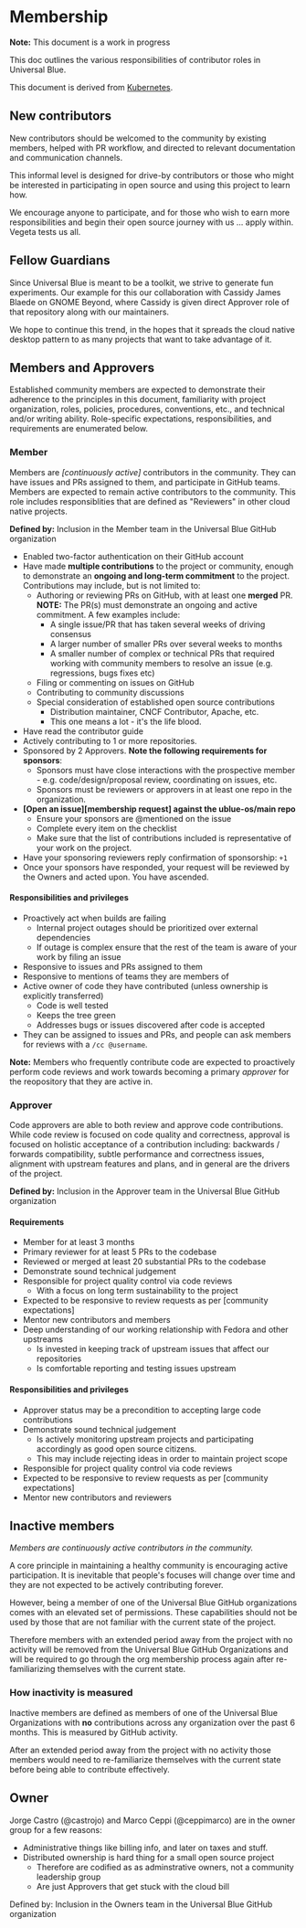 # Membership

**Note:** This document is a work in progress

This doc outlines the various responsibilities of contributor roles in Universal Blue.

This document is derived from [Kubernetes](https://github.com/kubernetes/community/blob/master/community-membership.md). 

## New contributors

New contributors should be welcomed to the community by existing members,
helped with PR workflow, and directed to relevant documentation and
communication channels. 

This informal level is designed for drive-by contributors or those who might be 
interested in participating in open source and using this project to learn how.

We encourage anyone to participate, and for those who wish to earn more responsibilities 
and begin their open source journey with us ... apply within. Vegeta tests us all.

## Fellow Guardians

Since Universal Blue is meant to be a toolkit, we strive to generate fun experiments. 
Our example for this our collaboration with Cassidy James Blaede on GNOME Beyond, where
Cassidy is given direct Approver role of that repository along with our maintainers. 

We hope to continue this trend, in the hopes that it spreads the cloud native desktop pattern
to as many projects that want to take advantage of it. 

## Members and Approvers

Established community members are expected to demonstrate their adherence to the
principles in this document, familiarity with project organization, roles,
policies, procedures, conventions, etc., and technical and/or writing ability.
Role-specific expectations, responsibilities, and requirements are enumerated
below.
 
### Member

Members are *[continuously active]* contributors in the community. They can have
issues and PRs assigned to them, and participate in GitHub teams. Members are expected to
remain active contributors to the community. This role includes responsiblities 
that are defined as "Reviewers" in other cloud native projects. 

**Defined by:** Inclusion in the Member team in the Universal Blue GitHub organization

- Enabled two-factor authentication on their GitHub account
- Have made **multiple contributions** to the project or community, enough to
  demonstrate an **ongoing and long-term commitment** to the project.
  Contributions may include, but is not limited to:
    - Authoring or reviewing PRs on GitHub, with at least one **merged** PR.
      **NOTE:** The PR(s) must demonstrate an ongoing and active commitment.
      A few examples include:
      - A single issue/PR that has taken several weeks of driving consensus
      - A larger number of smaller PRs over several weeks to months
      - A smaller number of complex or technical PRs that required working with
        community members to resolve an issue (e.g. regressions, bugs fixes etc)
    - Filing or commenting on issues on GitHub
    - Contributing to community discussions
    - Special consideration of established open source contributions
      - Distribution maintainer, CNCF Contributor, Apache,  etc.
      - This one means a lot - it's the life blood.    
- Have read the contributor guide
- Actively contributing to 1 or more repositories.
- Sponsored by 2 Approvers. **Note the following requirements for sponsors**:
    - Sponsors must have close interactions with the prospective member - e.g. code/design/proposal review, coordinating
      on issues, etc.
    - Sponsors must be reviewers or approvers in at least one repo in the organization.
- **[Open an issue][membership request] against the ublue-os/main repo**
   - Ensure your sponsors are @mentioned on the issue
   - Complete every item on the checklist
   - Make sure that the list of contributions included is representative of your work on the project.
- Have your sponsoring reviewers reply confirmation of sponsorship: `+1`
- Once your sponsors have responded, your request will be reviewed by the Owners and acted upon. You have ascended.

#### Responsibilities and privileges

- Proactively act when builds are failing
  - Internal project outages should be prioritized over external dependencies
  - If outage is complex ensure that the rest of the team is aware of your work by filing an issue
- Responsive to issues and PRs assigned to them
- Responsive to mentions of teams they are members of
- Active owner of code they have contributed (unless ownership is explicitly transferred)
  - Code is well tested
  - Keeps the tree green
  - Addresses bugs or issues discovered after code is accepted
- They can be assigned to issues and PRs, and people can ask members for reviews with a `/cc @username`.

**Note:** Members who frequently contribute code are expected to proactively
perform code reviews and work towards becoming a primary *approver* for the
reopository that they are active in.

### Approver

Code approvers are able to both review and approve code contributions.  While
code review is focused on code quality and correctness, approval is focused on
holistic acceptance of a contribution including: backwards / forwards
compatibility, subtle performance and correctness issues, alignment with upstream 
features and plans, and in general are the drivers of the project.  

**Defined by:** Inclusion in the Approver team in the Universal Blue GitHub organization

#### Requirements

- Member for at least 3 months
- Primary reviewer for at least 5 PRs to the codebase
- Reviewed or merged at least 20 substantial PRs to the codebase 
- Demonstrate sound technical judgement
- Responsible for project quality control via code reviews
  - With a focus on long term sustainability to the project
- Expected to be responsive to review requests as per [community expectations]
- Mentor new contributors and members
- Deep understanding of our working relationship with Fedora and other upstreams
  - Is invested in keeping track of upstream issues that affect our repositories
  - Is comfortable reporting and testing issues upstream
  
#### Responsibilities and privileges

- Approver status may be a precondition to accepting large code contributions
- Demonstrate sound technical judgement
  - Is actively monitoring upstream projects and participating accordingly as good open source citizens.
  - This may include rejecting ideas in order to maintain project scope
- Responsible for project quality control via code reviews
- Expected to be responsive to review requests as per [community expectations]
- Mentor new contributors and reviewers

## Inactive members

_Members are continuously active contributors in the community._

A core principle in maintaining a healthy community is encouraging active
participation. It is inevitable that people's focuses will change over time and
they are not expected to be actively contributing forever.

However, being a member of one of the Universal Blue GitHub organizations comes with
an elevated set of permissions. These capabilities should not be used by those
that are not familiar with the current state of the project.

Therefore members with an extended period away from the project with no activity
will be removed from the Universal Blue GitHub Organizations and will be required to
go through the org membership process again after re-familiarizing themselves
with the current state.

### How inactivity is measured

Inactive members are defined as members of one of the Universal Blue Organizations
with **no** contributions across any organization over the past 6 months. This is
measured by GitHub activity.

After an extended period away from the project with no activity
those members would need to re-familiarize themselves with the current state
before being able to contribute effectively.

## Owner

Jorge Castro (@castrojo) and Marco Ceppi (@ceppimarco) are in the owner group for a few reasons:

- Administrative things like billing info, and later on taxes and stuff.
- Distributed ownership is hard thing for a small open source project
  - Therefore are codified as as adminstrative owners, not a community leadership group
  - Are just Approvers that get stuck with the cloud bill

Defined by: Inclusion in the Owners team in the Universal Blue GitHub organization

[contributor guide]: /contributors/guide/README.md
